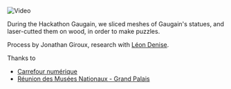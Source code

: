 ![Video](https://www.youtube.com/embed/I20tMjNd828 "iframe,16:9")

During the Hackathon Gaugain, we sliced meshes of Gaugain's statues, and laser-cutted them on wood, in order to make puzzles.

Process by Jonathan Giroux, research with [Léon Denise](http://shaderland.com/).

Thanks to

* [Carrefour numérique](http://www.cite-sciences.fr/fr/au-programme/lieux-ressources/carrefour-numerique2/)
* [Réunion des Musées Nationaux - Grand Palais](http://www.rmn.fr/)
